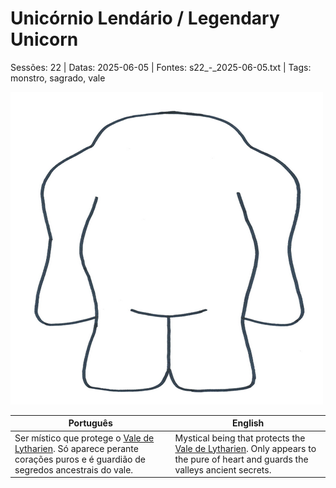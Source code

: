 
# Unicórnio Lendário / Legendary Unicorn

Sessões: 22 | Datas: 2025-06-05 | Fontes: s22_-_2025-06-05.txt | Tags: monstro, sagrado, vale

![Unicórnio Lendário](../../../assets/monsters/monster_blank.png)

| Português | English |
|-----------|---------|
| Ser místico que protege o [Vale de Lytharien](vale_de_lytharien.md). Só aparece perante corações puros e é guardião de segredos ancestrais do vale. | Mystical being that protects the [Vale de Lytharien](vale_de_lytharien.md). Only appears to the pure of heart and guards the valleys ancient secrets. |

